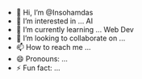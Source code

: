 - 👋 Hi, I’m @Insohamdas
- 👀 I’m interested in ... AI
- 🌱 I’m currently learning ... Web Dev
- 💞️ I’m looking to collaborate on ...
- 📫 How to reach me ...
- 😄 Pronouns: ...
- ⚡ Fun fact: ...

<!---
Insohamdas/Insohamdas is a ✨ special ✨ repository because its `README.md` (this file) appears on your GitHub profile.
You can click the Preview link to take a look at your changes.
--->
